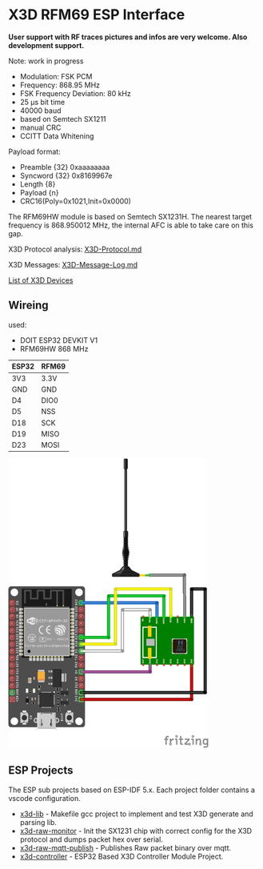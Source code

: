 # X3D RFM69 ESP Interface

**User support with RF traces pictures and infos are very welcome. Also development support.**

Note: work in progress
- Modulation: FSK PCM
- Frequency: 868.95 MHz
- FSK Frequency Deviation: 80 kHz
- 25 µs bit time
- 40000 baud
- based on Semtech SX1211
- manual CRC
- CCITT Data Whitening

Payload format:
- Preamble          {32} 0xaaaaaaaa
- Syncword          {32} 0x8169967e
- Length            {8}
- Payload           {n}
- CRC16(Poly=0x1021,Init=0x0000)

The RFM69HW module is based on Semtech SX1231H. The nearest target frequency is 868.950012 MHz, the internal AFC is able to take care on this gap.

X3D Protocol analysis: [X3D-Protocol.md](X3D-Protocol.md)

X3D Messages: [X3D-Message-Log.md](X3D-Message-Log.md)

[List of X3D Devices](devices/)

## Wireing

used:
- DOIT ESP32 DEVKIT V1
- RFM69HW 868 MHz

| ESP32 | RFM69 |
|-------|-------|
| 3V3   | 3.3V  |
| GND   | GND   |
| D4    | DIO0  |
| D5    | NSS   |
| D18   | SCK   |
| D19   | MISO  |
| D23   | MOSI  |

[<img src="x3d-rfm-esp32.png" width="400"/>](x3d-rfm-esp32.png)

## ESP Projects

The ESP sub projects based on ESP-IDF 5.x. Each project folder contains a vscode configuration.

* [x3d-lib](x3d-lib) - Makefile gcc project to implement and test X3D generate and parsing lib.
* [x3d-raw-monitor](x3d-raw-monitor) - Init the SX1231 chip with correct config for the X3D protocol and dumps packet hex over serial.
* [x3d-raw-mqtt-publish](x3d-raw-mqtt-publish) - Publishes Raw packet binary over mqtt.
* [x3d-controller](x3d-controller) - ESP32 Based X3D Controller Module Project.